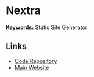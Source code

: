 # Nextra

**Keywords:** Static Site Generator

## Links

- [Code Repository](https://github.com/shuding/nextra)
- [Main Website](https://nextra.site)
